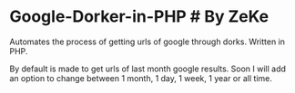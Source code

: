 # Google-Dorker-in-PHP # By ZeKe
Automates the process of getting urls of google through dorks. Written in PHP. 

By default is made to get urls of last month google results. Soon I will add an option to change between 1 month, 1 day, 1 week, 1 year or all time.
